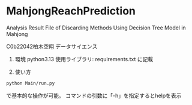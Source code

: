 # MahjongReachPrediction
Analysis Result File of Discarding Methods Using Decision Tree Model in Mahjong


C0b22042柏木空翔
データサイエンス


1. 環境
  python3.13
  使用ライブラリ: requirements.txt に記載

3. 使い方
```txt
python Main/run.py
```
で基本的な操作が可能。
コマンドの引数に「-h」を指定するとhelpを表示
